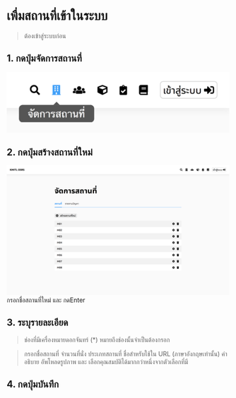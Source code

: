 # เพื่มสถานที่เข้าในระบบ
> ต้องเข้าสู่ระบบก่อน
## 1. กดปุ่มจัดการสถานที่
![](../img/navigation-bar/manage-space-button.png)

## 2. กดปุ่มสร้างสถานที่ใหม่
![](../img/manage-space/space.png)
กรอกชื่อสถานที่ใหม่ และ กดEnter
## 3. ระบุรายละเอียด
> ช่องที่มีเครื่องหมายดอกจันทร์ (\*) หมายถึงช่องนั้นจำเป็นต้องกรอก

> กรอกชื่อสถานที่ จำนวนที่นั่ง ประเภทสถานที่ ชื่อสำหรับใช้ใน URL (ภาษาอังกฤษเท่านั้น) คำอธิบาย  อัพโหลดรูปภาพ และ เลือกคุณสมบัติได้มากกว่าหนึ่งจากตัวเลือกที่มี

## 4. กดปุ่มบันทึก

